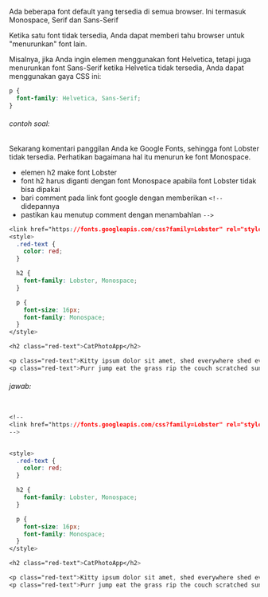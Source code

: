 Ada beberapa font default yang tersedia di semua browser. Ini termasuk Monospace, Serif dan Sans-Serif

Ketika satu font tidak tersedia, Anda dapat memberi tahu browser untuk "menurunkan" font lain.

Misalnya, jika Anda ingin elemen menggunakan font Helvetica, tetapi juga menurunkan font Sans-Serif ketika Helvetica tidak tersedia, Anda dapat menggunakan gaya CSS ini:

```css
p {
  font-family: Helvetica, Sans-Serif;
}
```



###### contoh soal:

Sekarang komentari panggilan Anda ke Google Fonts, sehingga font Lobster tidak tersedia. Perhatikan bagaimana hal itu menurun ke font Monospace.

* elemen h2 make font Lobster
* font h2 harus diganti dengan font Monospace apabila font Lobster tidak bisa dipakai
* bari comment pada link font google dengan memberikan `<!--` didepannya
* pastikan kau menutup comment dengan menambahlan `-->`

```css
<link href="https://fonts.googleapis.com/css?family=Lobster" rel="stylesheet" type="text/css">
<style>
  .red-text {
    color: red;
  }

  h2 {
    font-family: Lobster, Monospace;
  }

  p {
    font-size: 16px;
    font-family: Monospace;
  }
</style>

<h2 class="red-text">CatPhotoApp</h2>

<p class="red-text">Kitty ipsum dolor sit amet, shed everywhere shed everywhere stretching attack your ankles chase the red dot, hairball run catnip eat the grass sniff.</p>
<p class="red-text">Purr jump eat the grass rip the couch scratched sunbathe, shed everywhere rip the couch sleep in the sink fluffy fur catnip scratched.</p>
```



###### jawab:

```css

<!--
<link href="https://fonts.googleapis.com/css?family=Lobster" rel="stylesheet" type="text/css">
-->


<style>
  .red-text {
    color: red;
  }

  h2 {
    font-family: Lobster, Monospace;
  }

  p {
    font-size: 16px;
    font-family: Monospace;
  }
</style>

<h2 class="red-text">CatPhotoApp</h2>

<p class="red-text">Kitty ipsum dolor sit amet, shed everywhere shed everywhere stretching attack your ankles chase the red dot, hairball run catnip eat the grass sniff.</p>
<p class="red-text">Purr jump eat the grass rip the couch scratched sunbathe, shed everywhere rip the couch sleep in the sink fluffy fur catnip scratched.</p>
```



